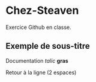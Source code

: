 # Chez-Steaven
Exercice Github en classe.

## Exemple de sous-titre
Documentation _talic_ **gras**

Retour à la ligne (2 espaces)
